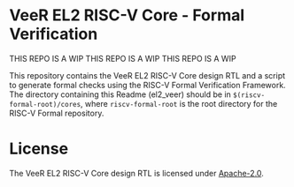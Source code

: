 # VeeR EL2 RISC-V Core - Formal Verification

THIS REPO IS A WIP
THIS REPO IS A WIP
THIS REPO IS A WIP

This repository contains the VeeR EL2 RISC-V Core design RTL and a script to generate formal checks using the RISC-V Formal Verification Framework. The directory containing this Readme (el2_veer) should be in `$(riscv-formal-root)/cores`, where `riscv-formal-root` is the root directory for the RISC-V Formal repository.

# License

The VeeR EL2 RISC-V Core design RTL is licensed under [Apache-2.0](LICENSE).